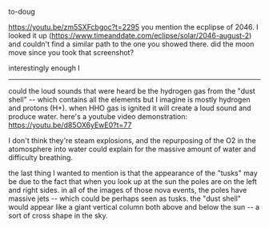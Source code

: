to-doug

https://youtu.be/zm5SXFcbgoc?t=2295
you mention the ecplipse of 2046. I looked it up (https://www.timeanddate.com/eclipse/solar/2046-august-2) and couldn't find a similar path to the one you showed there. did the moon move since you took that screenshot?

interestingly enough I 

---

could the loud sounds that were heard be the hydrogen gas from the "dust shell" -- which contains all the elements but I imagine is mostly hydrogen and protons (H+). when HHO gas is ignited it will create a loud sound and produce water. here's a youtube video demonstration: https://youtu.be/d85OX6yEwE0?t=77

I don't think they're steam explosions, and the repurposing of the O2 in the atomosphere into water could explain for the massive amount of water and difficulty breathing.

the last thing I wanted to mention is that the appearance of the "tusks" may be due to the fact that when you look up at the sun the poles are on the left and right sides. in all of the images of those nova events, the poles have massive jets -- which could be perhaps seen as tusks. the "dust shell" would appear like a giant vertical column both above and below the sun -- a sort of cross shape in the sky.


